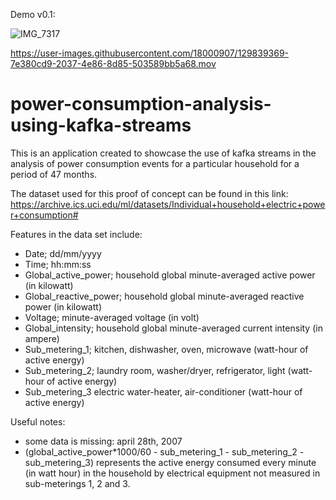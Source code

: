 

Demo v0.1:

![IMG_7317](https://user-images.githubusercontent.com/18000907/129836909-5a7df008-1d99-45e8-9ab5-b4a9e84f5905.jpg)



https://user-images.githubusercontent.com/18000907/129839369-7e380cd9-2037-4e86-8d85-503589bb5a68.mov






# power-consumption-analysis-using-kafka-streams

This is an application created to showcase the use of kafka streams in the analysis of power consumption events for a particular household for a period of 47 months.

The dataset used for this proof of concept can be found in this link: https://archive.ics.uci.edu/ml/datasets/Individual+household+electric+power+consumption#

Features in the data set include:

- Date;                             dd/mm/yyyy
- Time;                             hh:mm:ss
- Global_active_power;              household global minute-averaged active power (in kilowatt)
- Global_reactive_power;            household global minute-averaged reactive power (in kilowatt)
- Voltage;                          minute-averaged voltage (in volt)
- Global_intensity;                 household global minute-averaged current intensity (in ampere)
- Sub_metering_1;                   kitchen, dishwasher, oven, microwave (watt-hour of active energy) 
- Sub_metering_2;                   laundry room, washer/dryer, refrigerator, light (watt-hour of active energy)
- Sub_metering_3                    electric water-heater, air-conditioner (watt-hour of active energy)


Useful notes:

- some data is missing: april 28th, 2007
- (global_active_power*1000/60 - sub_metering_1 - sub_metering_2 - sub_metering_3) represents the active energy consumed every minute (in watt hour) in the household by electrical equipment not measured in sub-meterings 1, 2 and 3.
